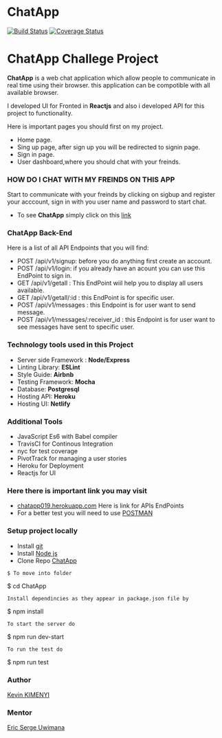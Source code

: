 # ChatApp
[![Build Status](https://travis-ci.com/kimenyikevin/ChatApp.svg?token=nSaAX5QFfDwLa34qR6Cs&branch=develop)](https://travis-ci.com/kimenyikevin/ChatApp)
[![Coverage Status](https://coveralls.io/repos/github/kimenyikevin/ChatApp/badge.svg?branch=develop)](https://coveralls.io/github/kimenyikevin/ChatApp?branch=develop)



# ChatApp Challege Project  
**ChatApp** is a web chat application  which allow people to communicate in real time using their browser. this application can be compotible with all available browser.

I developed UI for Fronted in **Reactjs** and also i developed API for this project to functionality. 

Here is important pages you should first on my project. 

* Home page.
* Sing up page, after sign up you will be redirected to signin page.
* Sign in page.
* User dashboard,where you should chat with your freinds.


### HOW DO I CHAT WITH MY FREINDS ON THIS APP
Start to communicate with your freinds by clicking on sigbup and register your acccount, sign in with you user name and password to start chat.
* To see **ChatApp** simply click on this [link]()

### ChatApp Back-End 
Here is a list of all API Endpoints that you will find:
* POST /api/v1/signup: before you do anything first create an account.
* POST /api/v1/login: if you already have an acount you can use this EndPoint to sign in.
* GET /api/v1/getall : This EndPoint wiil help you to display all users available.
* GET /api/v1/getall/:id : this EndPoint is for specific user.
* POST /api/v1/messages : this Endpoint is for user want to send message.
* POST /api/v1/messages/:receiver_id : this Endpoint is for user want to see messages have sent to specific user.

### Technology tools used in this Project
* Server side Framework : **Node/Express**
* Linting Library: **ESLint**
* Style Guide: **Airbnb**
* Testing Framework: **Mocha**
* Database: **Postgresql**
* Hosting API: **Heroku**
* Hosting UI: **Netlify**
### Additional Tools
* JavaScript Es6 with Babel compiler
* TravisCI for Continous Integration
* nyc for test coverage
* PivotTrack for managing a user stories 
* Heroku for Deployment
* Reactjs for UI
### Here there is important link you may visit
* [chatapp019.herokuapp.com](https://chatapp019.herokuapp.com/) Here is link  for APIs EndPoints
* For a better test you will need to use [POSTMAN](https://www.getpostman.com/)
### Setup project locally
* Install [git](https://git-scm.com/downloads)
* Install [Node js](https://nodejs.org/en/)
* Clone Repo [ChatApp](https://github.com/kimenyikevin/ChatApp.git)

```
$ To move into folder
```
$ cd ChatApp
```
Install dependincies as they appear in package.json file by

```
$ npm install
```
To start the server do

```
$ npm run dev-start
```
To run the test do

```
$ npm run test
### Author
[Kevin KIMENYI](https://github.com/kimenyikevin)
### Mentor
[Eric Serge Uwimana](https://github.com/euwimana)

